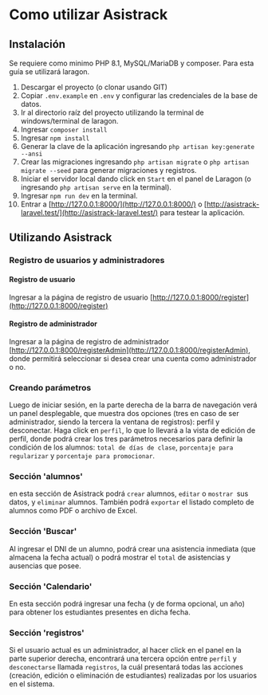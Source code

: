 # Como utilizar Asistrack

## Instalación 
Se requiere como minimo PHP 8.1, MySQL/MariaDB y composer.
Para esta guía se utilizará laragon.

1. Descargar el proyecto (o clonar usando GIT)
2. Copiar `.env.example` en `.env` y configurar las credenciales de la base de datos.
3. Ir al directorio raíz del proyecto utilizando la terminal de windows/terminal de laragon.
4. Ingresar `composer install`
5. Ingresar `npm install`
6. Generar la clave de la aplicación ingresando `php artisan key:generate --ansi`
7. Crear las migraciones ingresando `php artisan migrate` o `php artisan migrate --seed` para generar migraciones y registros.
8. Iniciar el servidor local dando click en `Start` en el panel de Laragon (o ingresando `php artisan serve` en la terminal).
9. Ingresar `npm run dev` en la terminal.
10. Entrar a [http://127.0.0.1:8000/](http://127.0.0.1:8000/) o [http://asistrack-laravel.test/](http://asistrack-laravel.test/) para testear la aplicación.

## Utilizando Asistrack
 ### Registro de usuarios y administradores
  #### Registro de usuario
   Ingresar a la página de registro de usuario [http://127.0.0.1:8000/register](http://127.0.0.1:8000/register)
  #### Registro de administrador
   Ingresar a la página de registro de administrador [http://127.0.0.1:8000/registerAdmin](http://127.0.0.1:8000/registerAdmin), donde permitirá seleccionar si desea crear una cuenta como administrador o no.
 ### Creando parámetros
  Luego de iniciar sesión, en la parte derecha de la barra de navegación verá un panel desplegable, que muestra dos opciones (tres en caso de ser administrador, siendo la tercera la ventana de registros): perfil y desconectar.
  Haga click en `perfil`, lo que lo llevará a la vista de edición de perfil, donde podrá crear los tres parámetros necesarios para definir la condición de los alumnos: `total de días de clase`, `porcentaje para regularizar` y `porcentaje para promocionar`.
 ### Sección 'alumnos'
  en esta sección de Asistrack podrá `crear` alumnos, `editar` o `mostrar `sus datos, y `eliminar` alumnos. También podrá `exportar` el listado completo de alumnos como PDF o archivo de Excel.
 ### Sección 'Buscar'
  Al ingresar el DNI de un alumno, podrá crear una asistencia inmediata (que almacena la fecha actual) o podrá mostrar el `total` de asistencias y ausencias que posee.
 ### Sección 'Calendario'
  En esta sección podrá ingresar una fecha (y de forma opcional, un año) para obtener los estudiantes presentes en dicha fecha.
 ### Sección 'registros'
  Si el usuario actual es un administrador, al hacer click en el panel en la parte superior derecha, encontrará una tercera opción entre `perfil` y `desconectarse` llamada `registros`, la cuál presentará todas las acciones (creación, edición o eliminación de estudiantes) realizadas por los usuarios en el sistema.
  
  
